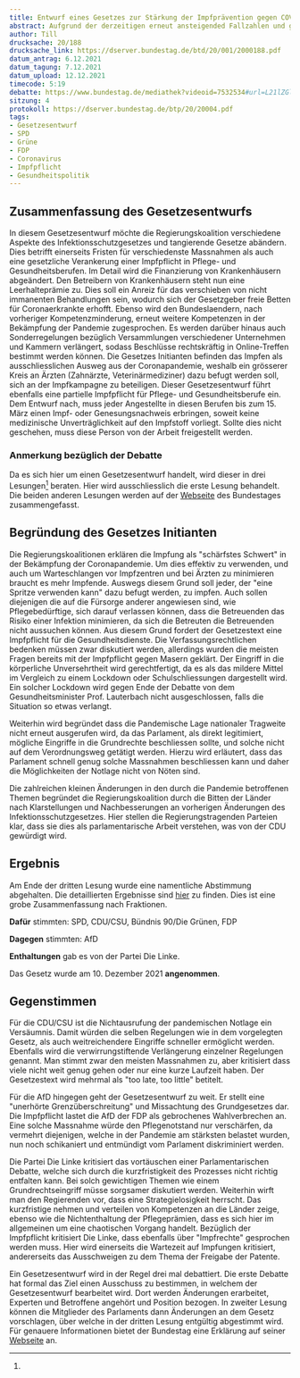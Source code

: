 ```yaml
---
title: Entwurf eines Gesetzes zur Stärkung der Impfprävention gegen COVID-19 und zur Änderung weiterer Vorschriften im Zusammenhang mit der COVID 19 Pandemie.
abstract: Aufgrund der derzeitigen erneut ansteigended Fallzahlen und gefürchteten Überlastung des Gesundheitssystem will die neue Regierung verschiedene Massnahmen zur Eindämmung einführen bzw. verlängern.
author: Till
drucksache: 20/188
drucksache_link: https://dserver.bundestag.de/btd/20/001/2000188.pdf
datum_antrag: 6.12.2021
datum_tagung: 7.12.2021
datum_upload: 12.12.2021
timecode: 5:19
debatte: https://www.bundestag.de/mediathek?videoid=7532534#url=L21lZGlhdGhla292ZXJsYXk/dmlkZW9pZD03NTMyNTM0&mod=mediathek
sitzung: 4
protokoll: https://dserver.bundestag.de/btp/20/20004.pdf
tags:
- Gesetzesentwurf
- SPD
- Grüne
- FDP
- Coronavirus
- Impfpflicht
- Gesundheitspolitik
---
```


## Zusammenfassung des Gesetzesentwurfs

In diesem Gesetzesentwurf möchte die Regierungskoalition verschiedene Aspekte des Infektionsschutzgesetzes und tangierende Gesetze abändern.
Dies betrifft einerseits Fristen für verschiedenste Massnahmen als auch eine gesetzliche Verankerung einer Impfpflicht in Pflege- und Gesundheitsberufen.
Im Detail wird die Finanzierung von Krankenhäusern abgeändert.
Den Betreibern von Krankenhäusern steht nun eine Leerhalteprämie zu.
Dies soll ein Anreiz für das verschieben von nicht immanenten Behandlungen sein, wodurch sich der Gesetzgeber freie Betten für Coronaerkrankte erhofft.
Ebenso wird den Bundeslaendern, nach vorheriger Kompetenzminderung, erneut weitere Kompetenzen in der Bekämpfung der Pandemie zugesprochen.
Es werden darüber hinaus auch Sonderregelungen bezüglich Versammlungen verschiedener Unternehmen und Kammern verlängert, sodass Beschlüsse rechtskräftig in Online-Treffen bestimmt werden können.
Die Gesetzes Initianten befinden das Impfen als ausschliesslichen Ausweg aus der Coronapandemie, weshalb ein grösserer Kreis an Ärzten (Zahnärzte, Veterinärmediziner) dazu befugt werden soll, sich an der Impfkampagne zu beteiligen.
Dieser Gesetzesentwurf führt ebenfalls eine partielle Impfpflicht für Pflege- und Gesundheitsberufe ein.
Dem Entwurf nach, muss jeder Angestellte in diesen Berufen bis zum 15. März einen Impf- oder Genesungsnachweis erbringen, soweit keine medizinische Unverträglichkeit auf den Impfstoff vorliegt.
Sollte dies nicht geschehen, muss diese Person von der Arbeit freigestellt werden.

### Anmerkung bezüglich der Debatte

Da es sich hier um einen Gesetzesentwurf handelt, wird dieser in drei Lesungen[^1] beraten.
Hier wird ausschliesslich die erste Lesung behandelt.
Die beiden anderen Lesungen werden auf der [Webseite](https://www.bundestag.de/dokumente/textarchiv/2021/kw49-de-infektionsschutzgesetz-impfpraevention-870424) des Bundestages zusammengefasst.


## Begründung des Gesetzes Initianten

Die Regierungskoalitionen erklären die Impfung als "schärfstes Schwert" in der Bekämpfung der Coronapandemie.
Um dies effektiv zu verwenden, und auch um Warteschlangen vor Impfzentren und bei Ärzten zu minimieren braucht es mehr Impfende.
Auswegs diesem Grund soll jeder, der "eine Spritze verwenden kann" dazu befugt werden, zu impfen.
Auch sollen diejenigen die auf die Fürsorge anderer angewiesen sind, wie Pflegebedürftige, sich darauf verlassen können, dass die Betreuenden das Risiko einer Infektion minimieren, da sich die Betreuten die Betreuenden nicht aussuchen können.
Aus diesem Grund fordert der Gesetzestext eine Impfpflicht für die Gesundheitsdienste.
Die Verfassungsrechtlichen bedenken müssen zwar diskutiert werden, allerdings wurden die meisten Fragen bereits mit der Impfpflicht gegen Masern geklärt.
Der Eingriff in die körperliche Unversehrtheit wird gerechtfertigt, da es als das mildere Mittel im Vergleich zu einem Lockdown oder Schulschliessungen dargestellt wird.
Ein solcher Lockdown wird gegen Ende der Debatte von dem Gesundheitsminister Prof. Lauterbach nicht ausgeschlossen, falls die Situation so etwas verlangt.

Weiterhin wird begründet dass die Pandemische Lage nationaler Tragweite nicht erneut ausgerufen wird, da das Parlament, als direkt legitimiert,  mögliche Eingriffe in die Grundrechte beschliessen sollte, und solche nicht auf dem Verordnungsweg getätigt werden.
Hierzu wird erläutert, dass das Parlament schnell genug solche Massnahmen beschliessen kann und daher die Möglichkeiten der Notlage nicht von Nöten sind.

Die zahlreichen kleinen Änderungen in den durch die Pandemie betroffenen Themen begründet die Regierungskoalition durch die Bitten der Länder nach Klarstellungen und Nachbesserungen an vorherigen Änderungen des Infektionsschutzgesetzes.
Hier stellen die Regierungstragenden Parteien klar, dass sie dies als parlamentarische Arbeit verstehen, was von der CDU gewürdigt wird.


## Ergebnis

Am Ende der dritten Lesung wurde eine namentliche Abstimmung abgehalten.
Die detaillierten Ergebnisse sind [hier](https://www.bundestag.de/parlament/plenum/abstimmung/abstimmung?id=759) zu finden.
Dies ist eine grobe Zusammenfassung nach Fraktionen.

__Dafür__ stimmten: SPD, CDU/CSU, Bündnis 90/Die Grünen, FDP

__Dagegen__ stimmten: AfD

__Enthaltungen__ gab es von der Partei Die Linke.

Das Gesetz wurde am 10. Dezember 2021 __angenommen__.

## Gegenstimmen

Für die CDU/CSU ist die Nichtausrufung der pandemischen Notlage ein Versäumnis.
Damit würden die selben Regelungen wie in dem vorgelegten Gesetz, als auch weitreichendere Eingriffe schneller ermöglicht werden.
Ebenfalls wird die verwirrungstiftende Verlängerung einzelner Regelungen genannt.
Man stimmt zwar den meisten Massnahmen zu, aber kritisiert dass viele nicht weit genug gehen oder nur eine kurze Laufzeit haben.
Der Gesetzestext wird mehrmal als "too late, too little" betitelt.

Für die AfD hingegen geht der Gesetzesentwurf zu weit.
Er stellt eine "unerhörte Grenzüberschreitung" und Missachtung des Grundgesetzes dar.
Die Impfpflicht lastet die AfD der FDP als gebrochenes Wahlverbrechen an.
Eine solche Massnahme würde den Pflegenotstand nur verschärfen, da vermehrt diejenigen, welche in der Pandemie am stärksten belastet wurden, nun noch schikaniert und entmündigt vom Parlament diskriminiert werden.

Die Partei Die Linke kritisiert das vortäuschen einer Parlamentarischen Debatte, welche sich durch die kurzfristigkeit des Prozesses nicht richtig entfalten kann.
Bei solch gewichtigen Themen wie einem Grundrechtseingriff müsse sorgsamer diskutiert werden.
Weiterhin wirft man den Regierenden vor, dass eine Strategielosigkeit herrscht.
Das kurzfristige nehmen und verteilen von Kompetenzen an die Länder zeige, ebenso wie die Nichtenthaltung der Pflegeprämien, dass es sich hier im allgemeinen um eine chaotischen Vorgang handelt.
Bezüglich der Impfpflicht kritisiert Die Linke, dass ebenfalls über "Impfrechte" gesprochen werden muss.
Hier wird einerseits die Wartezeit auf Impfungen kritisiert, andererseits das Ausschweigen zu dem Thema der Freigabe der Patente.

[^1]:
Ein Gesetzesentwurf wird in der Regel drei mal debattiert.
Die erste Debatte hat formal das Ziel einen Ausschuss zu bestimmen, in welchem der Gesetzesentwurf bearbeitet wird.
Dort werden Änderungen erarbeitet, Experten und Betroffene angehört und Position bezogen.
In zweiter Lesung können die Mitglieder des Parlaments dann Änderungen an dem Gesetz vorschlagen, über welche in der dritten Lesung entgültig abgestimmt wird. Für genauere Informationen bietet der Bundestag eine Erklärung auf seiner [Webseite](https://www.bundestag.de/parlament/aufgaben/gesetzgebung_neu/gesetzgebung/weg-255468) an.
